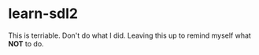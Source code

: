 # learn-sdl2

This is terriable.
Don't do what I did.
Leaving this up to remind myself what **NOT** to do.

